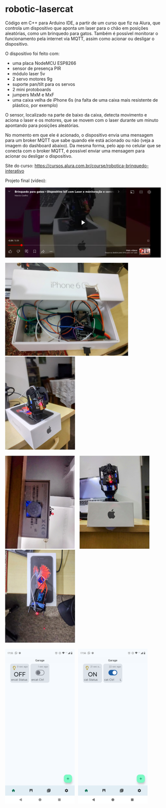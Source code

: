 # robotic-lasercat
Código em C++ para Arduino IDE, a partir de um curso que fiz na Alura, que controla um dispositivo que aponta um laser para o chão em posições aleatórias, como um brinquedo para gatos. Também é possível monitorar o funcionamento pela internet via MQTT, assim como acionar ou desligar o dispositivo.

O dispositivo foi feito com:
- uma placa NodeMCU ESP8266
- sensor de presença PIR
- módulo laser 5v
- 2 servo motores 9g
- suporte pan/tilt para os servos
- 2 mini protoboards
- jumpers MxM e MxF
- uma caixa velha de iPhone 6s (na falta de uma caixa mais resistente de plástico, por exemplo)

O sensor, localizado na parte de baixo da caixa, detecta movimento e aciona o laser e os motores, que se movem com o laser durante um minuto apontando para posições aleatórias.

No momento em que ele é acionado, o dispositivo envia uma mensagem para um broker MQTT que sabe quando ele está acionado ou não (veja a imagem do dashboard abaixo). Da mesma forma, pelo app no celular que se conecta com o broker MQTT, é possível enviar uma mensagem para acionar ou desligar o dispositivo.

Site do curso: https://cursos.alura.com.br/course/robotica-brinquedo-interativo

Projeto final (vídeo):

[<img src="youtube-screen.png" width="640">](https://youtu.be/vr4GdFwuEq8)

<img src="https://raw.githubusercontent.com/marciocoelho31/robotic-lasercat/main/lasercat1.jpg" height="300">&nbsp;&nbsp;&nbsp;<img src="https://raw.githubusercontent.com/marciocoelho31/robotic-lasercat/main/lasercat2.jpg" height="300"><br><br><img src="https://raw.githubusercontent.com/marciocoelho31/robotic-lasercat/main/lasercat3.jpg" height="300">&nbsp;&nbsp;&nbsp;
<img src="https://raw.githubusercontent.com/marciocoelho31/robotic-lasercat/main/lasercat4.jpg" height="300">&nbsp;&nbsp;&nbsp;<img src="https://raw.githubusercontent.com/marciocoelho31/robotic-lasercat/main/lasercat5.jpg" height="300"><br><br><img src="https://raw.githubusercontent.com/marciocoelho31/robotic-lasercat/main/mqttdash1.png" height="500">&nbsp;&nbsp;&nbsp;<img src="https://raw.githubusercontent.com/marciocoelho31/robotic-lasercat/main/mqttdash2.png" height="500">



